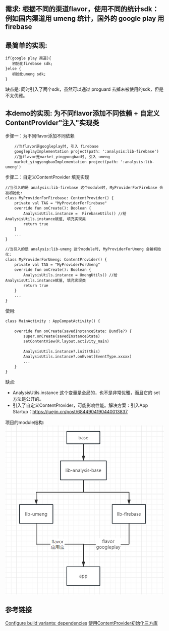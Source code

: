

## 需求: 根据不同的渠道flavor，使用不同的统计sdk：例如国内渠道用 umeng 统计，国外的 google play 用 firebase


## 最简单的实现:
```
if(google play 渠道){
   初始化firebase sdk;
}else {
   初始化umeng sdk;
}
```
缺点是: 同时引入了两个sdk，虽然可以通过 proguard 去掉未被使用的sdk，但是不太优雅。

## 本demo的实现: 为不同flavor添加不同依赖 + 自定义ContentProvider"注入"实现类
步骤一：为不同flavor添加不同依赖
```
    //当flavor是googleplay时, 引入 firebase
    googleplayImplementation project(path: ':analysis:lib-firebase')
    //当flavor是market_yingyongbao时, 引入 umeng
    market_yingyongbaoImplementation project(path: ':analysis:lib-umeng')
```
步骤二：自定义ContentProvider 填充实现
```
//当引入的是 analysis:lib-firebase 这个module时, MyProviderForFirebase 会被初始化:
class MyProviderForFirebase: ContentProvider() {
    private val TAG = "MyProviderForFirebase"
    override fun onCreate(): Boolean {
        AnalysisUtils.instance =  FirebaseUtils() //给AnalysisUtils.instance赋值, 填充实现类
        return true
    }
    ...
}
```

```
//当引入的是 analysis:lib-umeng 这个module时, MyProviderForUmeng 会被初始化:
class MyProviderForUmeng: ContentProvider() {
    private val TAG = "MyProviderForUmeng"
    override fun onCreate(): Boolean {
        AnalysisUtils.instance = UmengUtils() //给AnalysisUtils.instance赋值, 填充实现类
        return true
    }
    ...
}
```
使用:
```
class MainActivity : AppCompatActivity() {

    override fun onCreate(savedInstanceState: Bundle?) {
        super.onCreate(savedInstanceState)
        setContentView(R.layout.activity_main)
        
        AnalysisUtils.instance?.init(this)
        AnalysisUtils.instance?.onEvent(EventType.xxxxx)
        ...
    }
}
```

缺点: 
- AnalysisUtils.instance 这个变量是全局的，也不是非常优雅，而且它的 set 方法是公开的。
- 引入了自定义ContentProvider，可能影响性能。解决方案：引入App Startup：https://juejin.cn/post/6844904190440013837

项目的module结构:
![module-structure.png](images/module-structure.png)




## 参考链接
[Configure build variants: dependencies](https://developer.android.com/build/build-variants#dependencies)
[使用ContentProvider初始化三方库](https://juejin.cn/post/6844903890513575943)

